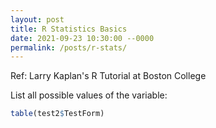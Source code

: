 ```yaml
---
layout: post
title: R Statistics Basics
date: 2021-09-23 10:30:00 --0000
permalink: /posts/r-stats/
---
```

Ref: Larry Kaplan's R Tutorial at Boston College

List all possible values of the variable:
```r
table(test2$TestForm)
```


